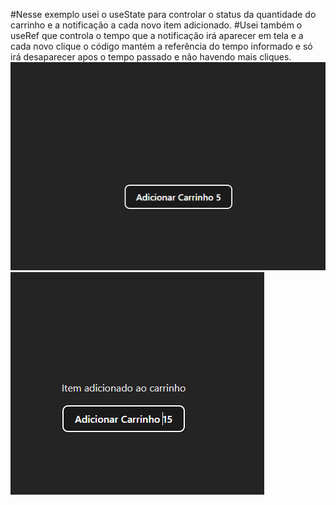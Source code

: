 #Nesse exemplo usei o useState para controlar o status da quantidade do carrinho e a notificação a cada novo item adicionado.
#Usei também o useRef que controla o tempo que a notificação irá aparecer em tela e a cada novo clique o código mantém a referência do tempo informado e só irá desaparecer apos o tempo passado e não havendo mais cliques.
![Alt text](image-1.png)
![Alt text](image.png)